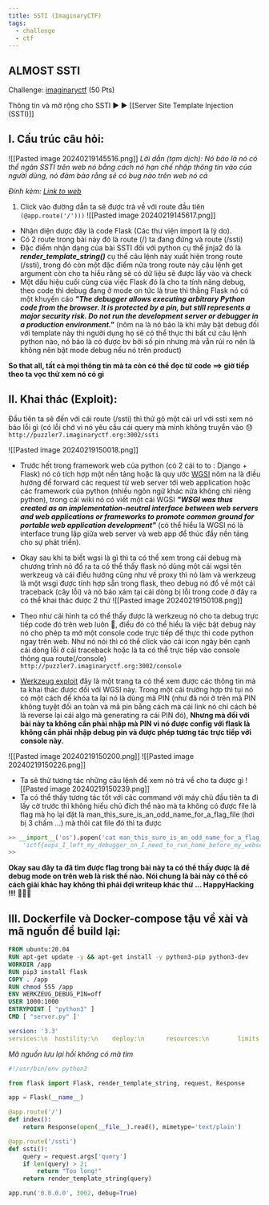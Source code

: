 ```yaml
---
title: SSTI (ImaginaryCTF)
tags:
  - challenge
  - ctf
---
```

## ALMOST SSTI 

Challenge: [imaginaryctf](https://imaginaryctf.org/Challenges) (50 Pts)

Thông tin và mở rộng cho SSTI ▶️ ▶️  [[Server Site Template Injection (SSTI)]]
## I. Cấu trúc câu hỏi:
![[Pasted image 20240219145516.png]]
*Lời dẫn (tạm dịch): Nó bảo là nó có thể ngăn SSTI trên web nó bằng cách nó hạn chế nhập thông tin vào của người dùng, nó đảm bảo rằng sẽ có bug nào trên web nó cả*

*Đính kèm: [Link to web](http://puzzler7.imaginaryctf.org:3002/)*

1. Click vào đường dẫn ta sẽ được trả về với route đầu tiên `(@app.route('/')))`
![[Pasted image 20240219145617.png]]
-   Nhận diện dược đây là code Flask (Các thư viện import là lý do).
-   Có 2 route trong bài này đó là route (/) ta đang đứng và route (/ssti)
-   Đặc điểm nhận dạng của bài SSTI đối với python cụ thể jinja2 đó là ***render_template_string()*** cụ thể câu lệnh này xuất hiện trong route (/ssti), trong đó còn một đặc điểm nữa trong route này cậu lệnh get argument còn cho ta hiểu rằng sẽ có dữ liệu sẽ được lấy vào và check 
-   Một dấu hiệu cuối cùng của việc Flask đó là cho ta tính năng debug, theo code thì debug đang ở mode on tức là true thì thằng Flask nó có một khuyến cáo ***"The debugger allows executing arbitrary Python code from the browser. It is protected by a pin, but still represents a major security risk. Do not run the development server or debugger in a production environment."*** (nôm na là nó bảo là khi mày bật debug đối với template này thì người dụng họ sẽ có thể thực thi bất cứ câu lệnh python nào, nó bảo là có được bv bởi số pin nhưng mà vẫn rủi ro nên là không nên bật mode debug nếu nó trên product)

**So that all, tất cả mọi thông tin mà ta còn có thể đọc từ code ==> giờ tiếp theo ta vọc thử xem nó có gì**

## II. Khai thác (Exploit):
Đầu tiên ta sẽ đến với cái route (/ssti) thì thử gõ một cái url với ssti xem nó báo lỗi gì (có lỗi chớ vì nó yêu cầu cái query mà mình không truyền vào 😞 `http://puzzler7.imaginaryctf.org:3002/ssti`
    
![[Pasted image 20240219150018.png]]
- Trước hết trong framework web của python (có 2 cái to to : Django + Flask) nó có tích hợp một nền tảng hoặc là quy ước [WGSI](https://en.wikipedia.org/wiki/Web_Server_Gateway_Interface) nôm na là điều hướng để forward các request từ web server tới web application hoặc các framework của python (nhiều ngôn ngữ khác nữa không chỉ riêng python), trong cái wiki nó có viết một cái WGSI ***"WSGI was thus created as an implementation-neutral interface between web servers and web applications or frameworks to promote common ground for portable web application development"*** (có thể hiểu là WGSI nó là interface trung lập giữa web server và web app để thúc đẩy nền tảng cho sự phát triển).
- Okay sau khi ta biết wgsi là gì thì ta có thể xem trong cái debug mà chương trình nó đổ ra ta có thể thấy flask nó dùng một cái wgsi tên werkzeug và cái điều hướng cũng như về proxy thì nó làm và werkzeug là một wsgi được tính hợp sẵn trong flask, theo debug nó đổ về một cái traceback (cây lỗi) và nó báo xám tại cái dòng bị lỗi trong code ở đây ra có thể khai thác được 2 thứ
![[Pasted image 20240219150108.png]]

- Theo như cái hình ta có thể thấy được là werkzeug nó cho ta debug trực tiếp code đó trên web luôn :clap:, điểu đó có thể hiểu là việc bật debug này nó cho phép ta mở một console code trực tiếp để thực thi code python ngay trên web. Như nó nói thì có thể click vào cái icon ngày bên cạnh cái dòng lỗi ở cái traceback hoặc là ta có thể trực tiếp vào console thông qua route(/console) `http://puzzler7.imaginaryctf.org:3002/console`

-   [Werkzeug exploit](https://book.hacktricks.xyz/network-services-pentesting/pentesting-web/werkzeug) đây là một trang ta có thể xem được các thông tin mà ta khai thác được đối với WGSI này. Trong một cái trường hợp thì tụi nó có một cách để khóa ta lại nó là dùng mã PIN (như đã nói ở trên mã PIN không tuyệt đối an toàn và mã pin bằng cách mà cái link nó chỉ cách bẻ là reverse lại cái algo mà generating ra cái PIN đó), **Nhưng mà đối với bài này ta không cần phải nhập mà PIN vì nó được config với flask là không cần phải nhập debug pin và được phép tương tác trực tiếp với console này**.

![[Pasted image 20240219150200.png]]
![[Pasted image 20240219150226.png]]
- Ta sẽ thử tương tác những câu lệnh để xem nó trả về cho ta được gì
![[Pasted image 20240219150239.png]]
- Ta có thể thấy tương tác tốt với các command với máy chủ đầu tiên ta đi lấy cờ trước thì không hiểu chủ đích thể nào mà ta không có được file là flag mà họ lại đặt là man_this_sure_is_an_odd_name_for_a_flag_file (hơi bị 3 chấm ...) mà thôi cat file đó thì ta được
```python
>> __import__('os').popen('cat man_this_sure_is_an_odd_name_for_a_flag_file').read();
    'ictf{oops_I_left_my_debugger_on_I_need_to_run_home_before_my_webserver_burns_down}'
>>
```

**Okay sau đây ta đã tìm được flag trong bài này ta có thể thấy được là để debug mode on trên web là risk thế nào. Nói chung là bài này có thể có cách giải khác hay không thì phải đợi writeup khác thử ... HappyHacking !!!** 👏👏👏
## III. Dockerfile và Docker-compose tậu về xài và mã nguồn để build lại:

```dockerfile
FROM ubuntu:20.04
RUN apt-get update -y && apt-get install -y python3-pip python3-dev
WORKDIR /app
RUN pip3 install flask
COPY . /app
RUN chmod 555 /app
ENV WERKZEUG_DEBUG_PIN=off
USER 1000:1000
ENTRYPOINT [ "python3" ]
CMD [ "server.py" ]'
```

```yaml
version: '3.3'
services:\n  hostility:\n    deploy:\n      resources:\n        limits:\n          cpus: '0.     001'\n          memory: 50M\n        reservations:\n          cpus: '0.0001'\n          memory: 20M\n    build: .\n    network_mode: bridge\n    restart: always\n    ports:\n      - 3002:3002\n    cap_drop:\n      - all\n    cap_add:\n      - chown\n      - setuid\n      - setgid\n      - sys_admin\n    security_opt:\n      - apparmor=unconfined\n      - seccomp=unconfined\n"
```       

*Mã nguồn lưu lại hồi không có mà tìm*
```python
#!/usr/bin/env python3

from flask import Flask, render_template_string, request, Response

app = Flask(__name__)

@app.route('/')
def index():
	return Response(open(__file__).read(), mimetype='text/plain')

@app.route('/ssti')
def ssti():
	query = request.args['query']
	if len(query) > 2:
		return "Too long!"
	return render_template_string(query)

app.run('0.0.0.0', 3002, debug=True)
```
